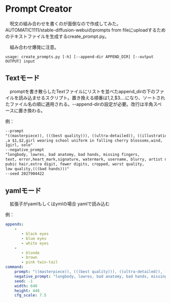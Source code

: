 # Prompt Creator
　呪文の組み合わせを書くのが面倒なので作成してみた。AUTOMATIC1111/stable-diffusion-webuiのprompts from fileにuploadするためのテキストファイルを生成するcreate_prompt.py。


　組み合わせ爆発に注意。


```
usage: create_prompts.py [-h] [--append-dir APPEND_DIR] [--output OUTPUT] input
```

## Textモード
　promptを書き散らしたTextファイルにリストを並べたappend_dirの下のファイルを読み込ませるスクリプト。置き換える順番は$1,$2,$3....になり、ソートされたファイル名の順に適用される。--append-dirの設定が必要。改行は半角スペースに置き換わる。

例：
```txt
--prompt
"((masterpiece)), (((best quality))), ((ultra-detailed)), ((illustration)), ((disheveled hair)),
,a $1,$2,girl wearing school uniform in falling cherry blossoms,wind,
1girl, solo"
--negative_prompt
"longbody, lowres, bad anatomy, bad hands, missing fingers,
text, error,heart_mark,signature, watermark, username, blurry, artist name
pubic hair,extra digit, fewer digits, cropped, worst quality,
low quality,(((bad hands)))"
--seed 2027904422
```

## yamlモード
　拡張子がyamlもしくはymlの場合 yamlで読み込む

例：
```yaml
appends:
    -
       - black eyes
       - blue eyes
       - white eyes
    -
       - blonde
       - brown 
       - pink twin-tail
command:
    prompt: "((masterpiece)), (((best quality))), ((ultra-detailed)), ((illustration)), ((disheveled hair)),a $1 $2 girl wearing school uniform in falling cherry blossoms,wind1girl, solo"
    negative_prompt: "longbody, lowres, bad anatomy, bad hands, missing fingers,text, error,heart_mark,signature, watermark, username, blurry, artist namepubic hair,extra digit, fewer digits, cropped, worst quality,low quality,{{{bad hands}}}"
    seed: -1
    width: 640
    height: 448
    cfg_scale: 7.5
```